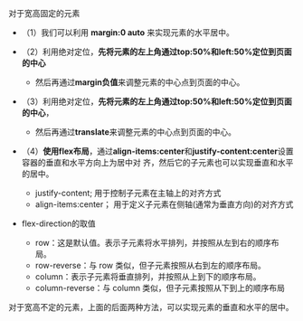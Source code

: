 对于宽高固定的元素
- （1）我们可以利用 **margin:0 auto** 来实现元素的水平居中。
- （2）利用绝对定位，**先将元素的左上角通过top:50%和left:50%定位到页面的中心**
    - 然后再通过**margin负值**来调整元素的中心点到页面的中心。
- （3）利用绝对定位，**先将元素的左上角通过top:50%和left:50%定位到页面的中心**，
    - 然后再通过**translate**来调整元素的中心点到页面的中心。
- （4）**使用flex布局**，通过**align-items:center**和**justify-content:center**设置容器的垂直和水平方向上为居中对
齐，然后它的子元素也可以实现垂直和水平的居中。
    - justify-content; 用于控制子元素在主轴上的对齐方式
    - align-items:center； 用于定义子元素在侧轴(通常为垂直方向)的对齐方式

- flex-direction的取值
    - row：这是默认值。表示子元素将水平排列，并按照从左到右的顺序布局。
    - row-reverse：与 row 类似，但子元素按照从右到左的顺序布局。
    - column：表示子元素将垂直排列，并按照从上到下的顺序布局。
    - column-reverse：与 column 类似，但子元素按照从下到上的顺序布局

对于宽高不定的元素，上面的后面两种方法，可以实现元素的垂直和水平的居中。

